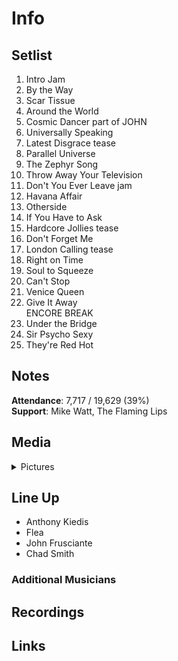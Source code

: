 # Info

## Setlist

1. Intro Jam
2. By the Way
3. Scar Tissue
4. Around the World
5. Cosmic Dancer part of JOHN
6. Universally Speaking
7. Latest Disgrace tease
8. Parallel Universe
9. The Zephyr Song
10. Throw Away Your Television
11. Don't You Ever Leave jam
12. Havana Affair
13. Otherside
14. If You Have to Ask
15. Hardcore Jollies tease
16. Don't Forget Me
17. London Calling tease
18. Right on Time
19. Soul to Squeeze
20. Can't Stop
21. Venice Queen
22. Give It Away
<br> ENCORE BREAK
23. Under the Bridge
24. Sir Psycho Sexy
25. They're Red Hot

## Notes

**Attendance**: 7,717 / 19,629 (39%)
<br>
**Support**: Mike Watt, The Flaming Lips

## Media 

<details>
  <summary>Pictures</summary>
  <!--<img alt="Setlist" title="Setlist" src="_.jpg" height="200" />-->
</details>

## Line Up

* Anthony Kiedis
* Flea
* John Frusciante
* Chad Smith

### Additional Musicians

## Recordings

## Links

